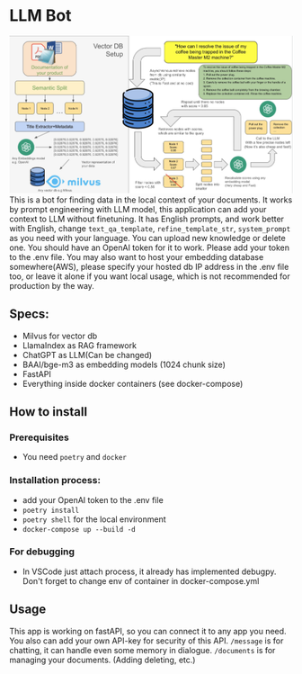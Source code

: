 # LLM Bot
![Alt text](image.jpeg)
This is a bot for finding data in the local context of your documents. It works by prompt engineering with LLM model, this application can add your context to LLM without finetuning. It has English prompts, and work better with English, change `text_qa_template`, `refine_template_str`, `system_prompt` as you need with your language. You can upload new knowledge or delete one. You should have an OpenAI token for it to work. Please add your token to the .env file. You may also want to host your embedding database somewhere(AWS), please specify your hosted db IP address in the .env file too, or leave it alone if you want local usage, which is not recommended for production by the way.

## Specs:
* Milvus for vector db
* LlamaIndex as RAG framework
* ChatGPT as LLM(Can be changed)
* BAAI/bge-m3 as embedding models (1024 chunk size)
* FastAPI
* Everything inside docker containers (see docker-compose)
  
## How to install

### Prerequisites
* You need `poetry` and `docker`

### Installation process:
* add your OpenAI token to the .env file
* `poetry install`
* `poetry shell` for the local environment
* `docker-compose up --build -d`
### For debugging
* In VSCode just attach process, it already has implemented debugpy. Don't forget to change env of container in docker-compose.yml

## Usage

This app is working on fastAPI, so you can connect it to any app you need. You also can add your own API-key for security of this API.
`/message` is for chatting, it can handle even some memory in dialogue. 
`/documents` is for managing your documents. (Adding deleting, etc.) 
